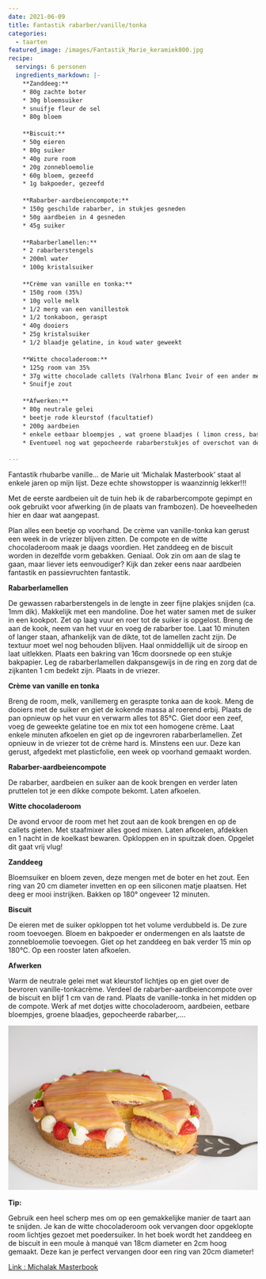 ```yaml
---
date: 2021-06-09
title: Fantastik rabarber/vanille/tonka
categories:
  - taarten
featured_image: /images/Fantastik_Marie_keramiek800.jpg
recipe:
  servings: 6 personen
  ingredients_markdown: |-
    **Zanddeeg:**
    * 80g zachte boter
    * 30g bloemsuiker
    * snuifje fleur de sel
    * 80g bloem

    **Biscuit:**
    * 50g eieren
    * 80g suiker
    * 40g zure room
    * 20g zonnebloemolie
    * 60g bloem, gezeefd
    * 1g bakpoeder, gezeefd

    **Rabarber-aardbeiencompote:**
    * 150g geschilde rabarber, in stukjes gesneden
    * 50g aardbeien in 4 gesneden
    * 45g suiker

    **Rabarberlamellen:**
    * 2 rabarberstengels
    * 200ml water
    * 100g kristalsuiker

    **Crème van vanille en tonka:**
    * 150g room (35%)
    * 10g volle melk
    * 1/2 merg van een vanillestok
    * 1/2 tonkaboon, geraspt
    * 40g dooiers
    * 25g kristalsuiker
    * 1/2 blaadje gelatine, in koud water geweekt

    **Witte chocoladeroom:**
    * 125g room van 35%
    * 37g witte chocolade callets (Valrhona Blanc Ivoir of een ander merk)
    * Snuifje zout
 
    **Afwerken:**
    * 80g neutrale gelei
    * beetje rode kleurstof (facultatief)
    * 200g aardbeien
    * enkele eetbaar bloempjes , wat groene blaadjes ( limon cress, basilicum…)
    * Eventueel nog wat gepocheerde rabarberstukjes of overschot van de lamellen.
     
---
```

Fantastik rhubarbe vanille… de Marie uit ‘Michalak Masterbook’ staat al enkele jaren op mijn lijst. 
Deze echte showstopper is waanzinnig lekker!!!

Met de eerste aardbeien uit de tuin heb ik de rabarbercompote gepimpt en ook gebruikt  voor afwerking (in de plaats van frambozen).
De hoeveelheden hier en daar wat aangepast.

Plan alles een beetje op voorhand. 
De crème van vanille-tonka kan gerust een week in de vriezer blijven zitten.
De compote en de witte chocoladeroom maak je daags voordien.
Het zanddeeg en de biscuit worden in dezelfde vorm gebakken.
Geniaal.
Ook zin om aan de slag te gaan, maar liever iets eenvoudiger? Kijk dan zeker eens naar aardbeien fantastik en passievruchten fantastik.


<!--more-->

**Rabarberlamellen**

De gewassen rabarberstengels in de lengte in zeer fijne plakjes snijden (ca. 1mm dik). Makkelijk met een mandoline.
Doe het water samen met de suiker in een kookpot. Zet op laag vuur en roer tot de suiker is opgelost. Breng de aan de kook, neem van het vuur en voeg de rabarber toe. Laat 10 minuten of langer staan, afhankelijk van de dikte, tot de lamellen zacht zijn. De textuur moet wel nog behouden blijven. Haal onmiddellijk uit de siroop en laat uitlekken.
Plaats een bakring van 16cm doorsnede op een stukje bakpapier.
Leg de rabarberlamellen dakpansgewijs in de ring en zorg dat de zijkanten 1 cm bedekt zijn.
Plaats in de vriezer.

**Crème van vanille en tonka**

Breng de room, melk, vanillemerg en geraspte tonka aan de kook.
Meng de dooiers met de suiker en giet de kokende massa al roerend erbij.
Plaats de pan opnieuw op het vuur en verwarm alles tot 85°C. Giet door een zeef, voeg de geweekte gelatine toe en mix tot een homogene crème.
Laat enkele minuten afkoelen en giet op de ingevroren rabarberlamellen.
Zet opnieuw in de vriezer tot de crème hard is. Minstens een uur. Deze kan gerust, afgedekt met plasticfolie, een week op voorhand gemaakt worden.

**Rabarber-aardbeiencompote**

De rabarber, aardbeien en suiker aan de kook brengen en verder laten pruttelen tot je een dikke compote bekomt. Laten afkoelen.

**Witte chocoladeroom**

De avond  ervoor de room met het zout aan de kook brengen en op de callets gieten. Met staafmixer alles goed mixen. Laten afkoelen, afdekken en 1 nacht in de koelkast bewaren. Opkloppen en in spuitzak doen. Opgelet dit gaat vrij vlug!


**Zanddeeg**

Bloemsuiker en bloem zeven, deze mengen met de boter en het zout. Een ring van 20 cm diameter invetten en op een siliconen matje plaatsen. Het deeg er mooi instrijken. Bakken op 180° ongeveer 12 minuten.

**Biscuit**
 
De eieren met de suiker opkloppen tot het volume verdubbeld is. De zure room toevoegen. Bloem en bakpoeder er ondermengen en als laatste de zonnebloemolie toevoegen.
Giet op het zanddeeg en bak verder 15 min op 180°C. 
Op een rooster laten afkoelen.

**Afwerken**

Warm de neutrale gelei met wat kleurstof lichtjes op en giet over de bevroren vanille-tonkacrème.
Verdeel de rabarber-aardbeiencompote over de biscuit en blijf 1 cm van de rand.
Plaats de vanille-tonka in het midden op de compote.
Werk af met dotjes witte chocoladeroom, aardbeien, eetbare bloempjes, groene blaadjes, gepocheerde rabarber,….

![](/images/Fantastik_Marie_coupe1200.jpg)

<b>Tip: </b>

Gebruik een heel scherp mes om op een gemakkelijke manier de taart aan te snijden.
Je kan de witte chocoladeroom ook vervangen door opgeklopte room lichtjes gezoet met poedersuiker.
In het boek wordt het zanddeeg en de biscuit in een moule à manqué van 18cm diameter en 2cm hoog gemaakt.
Deze kan je perfect vervangen door een ring van 20cm diameter!

[Link : Michalak Masterbook](https://www.standaardboekhandel.be/seo/nl/boeken/kookboeken/9782841237371/christophe-michalak/michalak-masterbook)


